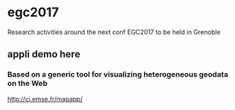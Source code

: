 # egc2017
Research activities around the next conf EGC2017 to be held in Grenoble

## appli demo here 
### Based on a generic tool for visualizing heterogeneous geodata on the Web
http://ci.emse.fr/mapapp/ 
